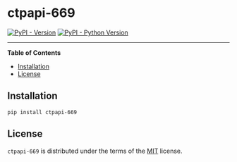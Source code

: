 # ctpapi-669

[![PyPI - Version](https://img.shields.io/pypi/v/ctpapi-669.svg)](https://pypi.org/project/ctpapi-669)
[![PyPI - Python Version](https://img.shields.io/pypi/pyversions/ctpapi-669.svg)](https://pypi.org/project/ctpapi-669)

-----

**Table of Contents**

- [Installation](#installation)
- [License](#license)

## Installation

```console
pip install ctpapi-669
```

## License

`ctpapi-669` is distributed under the terms of the [MIT](https://spdx.org/licenses/MIT.html) license.
